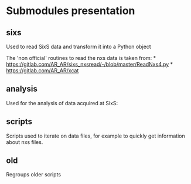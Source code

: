 # Submodules presentation

## sixs
Used to read SixS data and transform it into a Python object

The 'non official' routines to read the nxs data is taken from:
	* https://gitlab.com/AR_AR/sixs_nxsread/-/blob/master/ReadNxs4.py
	* https://gitlab.com/AR_AR/xcat

## analysis
Used for the analysis of data acquired at SixS:

## scripts
Scripts used to iterate on data files, for example to quickly get information about nxs files.

## old
Regroups older scripts
